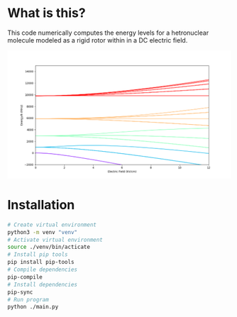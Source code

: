 # What is this?

This code numerically computes the energy levels for a hetronuclear molecule modeled as a rigid rotor within in a DC electric field.

![energy level splitting diagram](/images/DCStarkRigidRotor.png)

# Installation

```bash
# Create virtual environment
python3 -m venv "venv"
# Activate virtual environment
source ./venv/bin/acticate
# Install pip tools
pip install pip-tools
# Compile dependencies
pip-compile
# Install dependencies
pip-sync
# Run program
python ./main.py
```